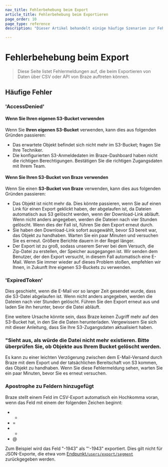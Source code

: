```yaml
---
nav_title: Fehlerbehebung beim Export
article_title: Fehlerbehebung beim Exportieren
page_order: 10
page_type: reference
description: "Dieser Artikel behandelt einige häufige Szenarien zur Fehlerbehebung bei API- und CSV-Exporten."

---
```


# Fehlerbehebung beim Export

> Diese Seite listet Fehlermeldungen auf, die beim Exportieren von Daten über CSV oder API von Braze auftreten können.

## Häufige Fehler

### 'AccessDenied' 

#### Wenn Sie Ihren eigenen S3-Bucket verwenden

Wenn Sie **Ihren eigenen S3-Bucket** verwenden, kann dies aus folgenden Gründen passieren:

- Das erwartete Objekt befindet sich nicht mehr im S3-Bucket; fragen Sie Ihre Techniker.
- Die konfigurierten S3-Anmeldedaten im Braze-Dashboard haben nicht die richtigen Berechtigungen. Bestätigen Sie die richtigen Zugangsdaten mit Ihrem Team.

#### Wenn Sie Ihren S3-Bucket von Braze verwenden

Wenn Sie einen **S3-Bucket von Braze** verwenden, kann dies aus folgenden Gründen passieren:

- Das Objekt ist nicht mehr da. Dies könnte passieren, wenn Sie auf einen Link für einen Export geklickt haben, der abgelaufen ist, da Dateien automatisch aus S3 gelöscht werden, wenn der Download-Link abläuft. Wenn nicht anders angegeben, werden die Dateien nach vier Stunden gelöscht. Wenn dies der Fall ist, führen Sie den Export erneut durch.
- Sie haben den Download-Link sofort ausgewählt, bevor S3 bereit war, das Objekt zu handhaben. Warten Sie ein paar Minuten und versuchen Sie es erneut. Größere Berichte dauern in der Regel länger. 
- Der Export ist zu groß, sodass unserem Server bei dem Versuch, die Zip-Datei zu erstellen, der Speicher ausgegangen ist. Wir senden dem Benutzer, der den Export versucht, in diesem Fall automatisch eine E-Mail. Wenn Sie immer wieder auf dieses Problem stoßen, empfehlen wir Ihnen, in Zukunft Ihre eigenen S3-Buckets zu verwenden.

### 'ExpiredToken'

Dies geschieht, wenn die E-Mail vor so langer Zeit gesendet wurde, dass die S3-Datei abgelaufen ist. Wenn nicht anders angegeben, werden die Dateien nach vier Stunden gelöscht. Führen Sie den Export erneut aus und laden Sie ihn herunter, bevor die Datei abläuft.

Eine weitere Ursache könnte sein, dass Braze keinen Zugriff mehr auf den S3-Bucket hat, in den Sie die Daten herunterladen. Vergewissern Sie sich mit dieser Anleitung, dass Sie Ihre S3-Zugangsdaten aktualisiert haben.

### "Sieht aus, als würde die Datei nicht mehr existieren. Bitte überprüfen Sie, ob Objekte aus Ihrem Bucket gelöscht werden.

Es kann zu einer leichten Verzögerung zwischen dem E-Mail-Versand durch Braze mit dem Export und der tatsächlichen Bereitschaft von S3 kommen, das Objekt zu handhaben. Wenn Sie diese Fehlermeldung sehen, warten Sie ein paar Minuten, bevor Sie es erneut versuchen.

### Apostrophe zu Feldern hinzugefügt

Braze stellt einem Feld im CSV-Export automatisch ein Hochkomma voran, wenn das Feld mit einem der folgenden Zeichen beginnt:

- -
- =
- +
- @

Zum Beispiel wird das Feld "-1943" als "'-1943" exportiert. Dies gilt nicht für JSON-Exporte, die etwa vom [Endpunkt`/users/export/segment` ]({{site.baseurl}}/api/endpoints/export/user_data/post_users_segment/) zurückgegeben werden.